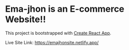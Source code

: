 # Ema-jhon is an E-commerce Website!!

This project is bootstrapped with [Create React App](https://github.com/facebook/create-react-app).

Live Site Link: https://emajhonsite.netlify.app/
